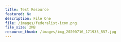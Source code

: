 ```yaml
---
title: Test Resource
featured: No
description: File One
file: /images/federalist-icon.png
file_size: 2MB
resource_thumb: /images/img_20200716_171935_557.jpg
---
```

